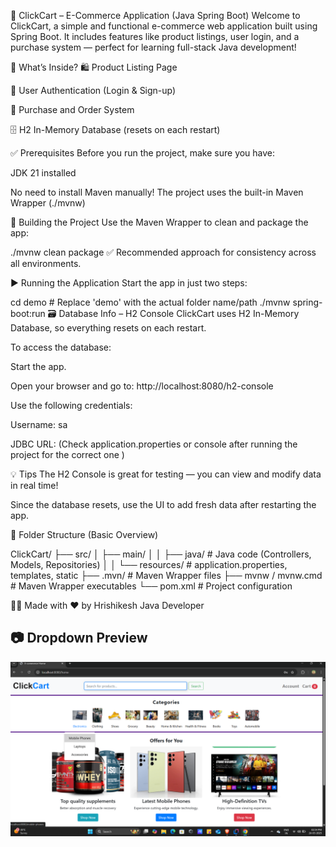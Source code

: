 🛒 ClickCart – E-Commerce Application (Java Spring Boot)
Welcome to ClickCart, a simple and functional e-commerce web application built using Spring Boot. It includes features like product listings, user login, and a purchase system — perfect for learning full-stack Java development!

🚀 What’s Inside?
🛍️ Product Listing Page

🔐 User Authentication (Login & Sign-up)

🧾 Purchase and Order System

🗄️ H2 In-Memory Database (resets on each restart)

✅ Prerequisites
Before you run the project, make sure you have:

JDK 21 installed

No need to install Maven manually!
The project uses the built-in Maven Wrapper (./mvnw)

🔧 Building the Project
Use the Maven Wrapper to clean and package the app:

./mvnw clean package
✅ Recommended approach for consistency across all environments.

▶️ Running the Application
Start the app in just two steps:

cd demo     # Replace 'demo' with the actual folder name/path
./mvnw spring-boot:run
🗃️ Database Info – H2 Console
ClickCart uses H2 In-Memory Database, so everything resets on each restart.

To access the database:

Start the app.

Open your browser and go to:
http://localhost:8080/h2-console

Use the following credentials:

Username: sa

JDBC URL: (Check application.properties  or console after running the project for the correct one )

💡 Tips
The H2 Console is great for testing — you can view and modify data in real time!

Since the database resets, use the UI to add fresh data after restarting the app.

📁 Folder Structure (Basic Overview)

ClickCart/
├── src/
│   ├── main/
│   │   ├── java/     # Java code (Controllers, Models, Repositories)
│   │   └── resources/  # application.properties, templates, static
├── .mvn/             # Maven Wrapper files
├── mvnw / mvnw.cmd   # Maven Wrapper executables
└── pom.xml           # Project configuration


👨‍💻 Made with ❤️ by Hrishikesh
Java Developer


## 📷 Dropdown Preview

![ClickCart Dropdowns](https://raw.githubusercontent.com/hrishiauti2099/Project_Images/main/clickcart%20dropdowns.png)

